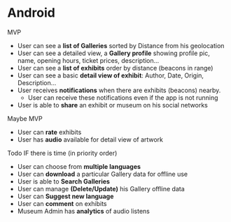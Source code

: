 Android
=======

MVP

* User can see a **list of Galleries** sorted by Distance from his geolocation
* User can see a detailed view, a **Gallery profile** showing profile pic, name, opening hours, ticket prices, description...
* User can see a **list of exhibits** order by distance (beacons in range)
* User can see a basic **detail view of exhibit**: Author, Date, Origin, Description...
* User receives **notifications** when there are exhibits (beacons) nearby. 
  * User can receive these notifications even if the app is not running
* User is able to **share** an exhibit or museum on his social networks


Maybe MVP

* User can **rate** exhibits
* User has **audio** available for detail view of artwork

Todo IF there is time (in priority order)

* User can choose from **multiple languages**
* User can **download** a particular Gallery data for offline use
* User is able to **Search Galleries**
* User can manage **(Delete/Update)** his Gallery offline data
* User can **Suggest new language**
* User can **comment** on exhibits
* Museum Admin has **analytics** of audio listens
